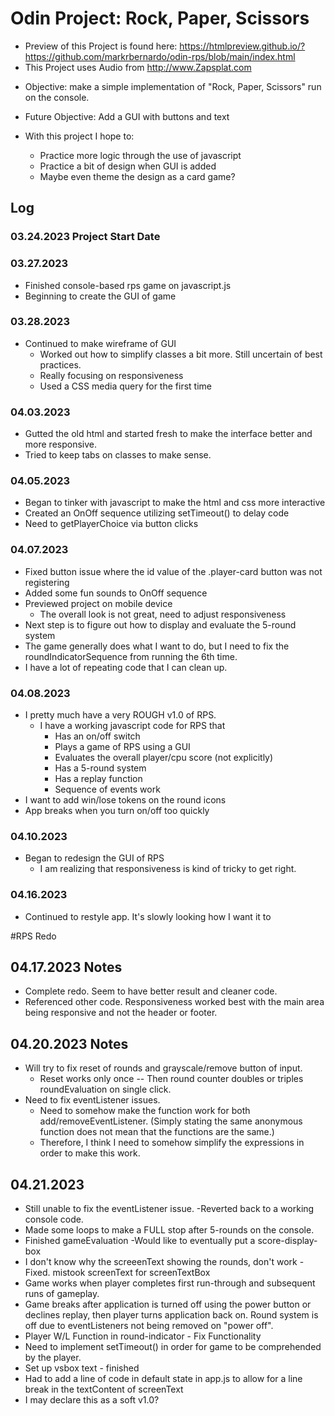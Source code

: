 # Odin Project: Rock, Paper, Scissors
* Preview of this Project is found here: https://htmlpreview.github.io/?https://github.com/markrbernardo/odin-rps/blob/main/index.html
* This Project uses Audio from http://www.Zapsplat.com
- Objective: make a simple implementation of "Rock, Paper, Scissors" run on the console.
- Future Objective: Add a GUI with buttons and text

- With this project I hope to:
    - Practice more logic through the use of javascript
    - Practice a bit of design when GUI is added
    - Maybe even theme the design as a card game?

## Log
### 03.24.2023 Project Start Date
### 03.27.2023
- Finished console-based rps game on javascript.js
- Beginning to create the GUI of game

### 03.28.2023
- Continued to make wireframe of GUI
    - Worked out how to simplify classes a bit more. Still uncertain of best practices.
    - Really focusing on responsiveness
    - Used a CSS media query for the first time

### 04.03.2023
- Gutted the old html and started fresh to make the interface better and more responsive.
- Tried to keep tabs on classes to make sense.

### 04.05.2023
- Began to tinker with javascript to make the html and css more interactive
- Created an OnOff sequence utilizing setTimeout() to delay code
- Need to getPlayerChoice via button clicks

### 04.07.2023
- Fixed button issue where the id value of the .player-card button was not registering 
- Added some fun sounds to OnOff sequence
- Previewed project on mobile device
    - The overall look is not great, need to adjust responsiveness
- Next step is to figure out how to display and evaluate the 5-round system
- The game generally does what I want to do, but I need to fix the roundIndicatorSequence from running the 6th time.
- I have a lot of repeating code that I can clean up.

### 04.08.2023
- I pretty much have a very ROUGH v1.0 of RPS.
    - I have a working javascript code for RPS that
        - Has an on/off switch
        - Plays a game of RPS using a GUI
        - Evaluates the overall player/cpu score (not explicitly)
        - Has a 5-round system
        - Has a replay function
        - Sequence of events work
- I want to add win/lose tokens on the round icons
- App breaks when you turn on/off too quickly

### 04.10.2023
- Began to redesign the GUI of RPS
    - I am realizing that responsiveness is kind of tricky to get right.

### 04.16.2023
- Continued to restyle app. It's slowly looking how I want it to

#RPS Redo
## 04.17.2023 Notes
- Complete redo. Seem to have better result and cleaner code.
- Referenced other code. Responsiveness worked best with the main area being responsive and not the header or footer.

## 04.20.2023 Notes
- Will try to fix reset of rounds and grayscale/remove button of input.
    - Reset works only once -- Then round counter doubles or triples roundEvaluation on single click.
- Need to fix eventListener issues. 
    - Need to somehow make the function work for both add/removeEventListener. (Simply stating the same anonymous function does not mean that the functions are the same.)
    - Therefore, I think I need to somehow simplify the expressions in order to make this work.

## 04.21.2023
- Still unable to fix the eventListener issue. -Reverted back to a working console code.
- Made some loops to make a FULL stop after 5-rounds on the console.
- Finished gameEvaluation -Would like to eventually put a score-display-box
- I don't know why the screeenText showing the rounds, don't work - Fixed. mistook screenText for screenTextBox
- Game works when player completes first run-through and subsequent runs of gameplay.
- Game breaks after application is turned off using the power button or declines replay, then player turns application back on. Round system is off due to eventListeners not being removed on "power off".
- Player W/L Function in round-indicator - Fix Functionality
- Need to implement setTimeout() in order for game to be comprehended by the player.
- Set up vsbox text - finished
- Had to add a line of code in default state in app.js to allow for a line break in the textContent of screenText
- I may declare this as a soft v1.0?